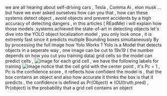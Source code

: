 we are all hearing about self-driving cars , Tesla , Comma Ai , elon musk ... but have we ever asked ourselves how can you that , how can these systems detect object , avoid objects and prevent accidents by a high accuracy of detecting dangers , in this articles ( REadMe) i will explain how those models ,systems achieved the state-of-art in detecting objects 
let's dive into the YOLO object localization model , you only look once , it is extremly fast since it predicts multiple Bounding boxes simultaneously By by processing the full image 
how Yolo Works ? 
Yolo is a Model that detects objects in a seperate way , one image can be cut to 19x19 ( the number depends on how you cut you training data) grid cells so the model can predict cells , ![image](https://user-images.githubusercontent.com/47725118/129443462-f90ea33c-2e15-4b0b-a502-3ccd89b8184f.png)
for each grid cell , we have the following labels for training 
![image](https://user-images.githubusercontent.com/47725118/129443479-652ae1ca-46d7-4d8a-8f8d-6563d697eb78.png)
notice that the cell grid with the center point , it's Pc = 1 , Pc is the confidence score , it reflects how confident the model is  , that the box contains an object and also how accurate it thinks the box  is that it predicts , the confidence is defined as  Pr(Object) ∗ IOU(truth,pred) , Pr(object) is the probability that a grid cell contains an object 
